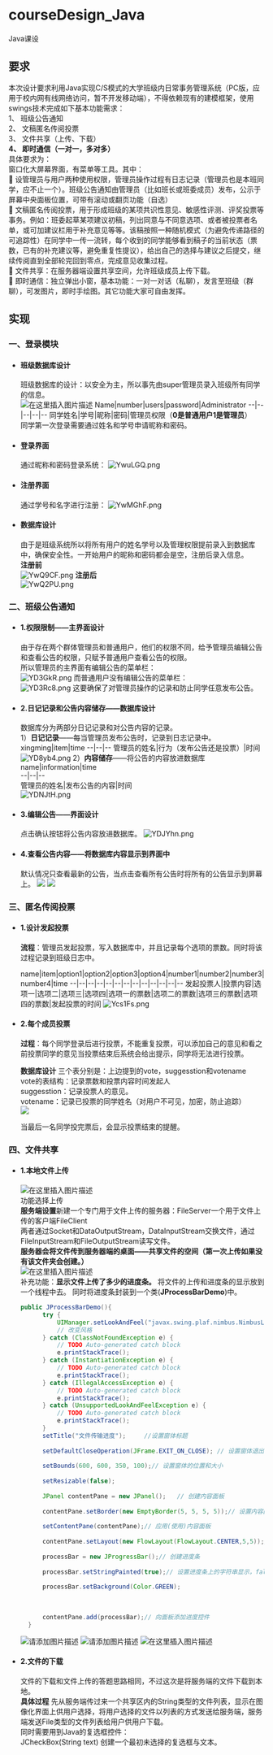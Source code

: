 # courseDesign_Java
Java课设
## 要求
本次设计要求利用Java实现C/S模式的大学班级内日常事务管理系统（PC版，应用于校内网有线网络访问，暂不开发移动端），不得依赖现有的建模框架，使用swings技术完成如下基本功能需求：<br>
1、	班级公告通知<br>
2、	文稿匿名传阅投票<br>
3、	文件共享（上传、下载）<br>
**4、	即时通信（一对一，多对多）**<br>
具体要求为：<br>
窗口化大屏幕界面，有菜单等工具。其中：<br>
	设管理员与用户两种使用权限，管理员操作过程有日志记录（管理员也是本班同学，应不止一个）。班级公告通知由管理员（比如班长或班委成员）发布，公示于屏幕中央面板位置，可带有滚动或翻页功能（自选）<br>
	文稿匿名传阅投票，用于形成班级的某项共识性意见、敏感性评测、评奖投票等事务。例如：班委起草某项建议初稿，列出同意与不同意选项、或者被投票者名单，或可加建议栏用于补充意见等等。该稿按照一种随机模式（为避免传递路径的可追踪性）在同学中一传一流转，每个收到的同学能够看到稿子的当前状态（票数，已有的补充建议等，避免重复性提议），给出自己的选择与建议之后提交，继续传阅直到全部轮完回到零点，完成意见收集过程。<br>
	文件共享：在服务器端设置共享空间，允许班级成员上传下载。<br>
	即时通信：独立弹出小窗，基本功能：一对一对话（私聊），发言至班级（群聊），可发图片，即时手绘图。其它功能大家可自由发挥。<br>

## 实现
### 一、登录模块
* #### 班级数据库设计
   班级数据库的设计：以安全为主，所以事先由super管理员录入班级所有同学的信息。<br>
   ![在这里插入图片描述](https://img-blog.csdnimg.cn/20200519170614953.png)
   Name|number|users|password|Administrator
   --|--|--|--|--
   同学姓名|学号|昵称|密码|管理员权限（**0是普通用户1是管理员**）<br>
   同学第一次登录需要通过姓名和学号申请昵称和密码。
* #### 登录界面
   通过昵称和密码登录系统：
![YwuLGQ.png](https://s1.ax1x.com/2020/05/13/YwuLGQ.png)
* #### 注册界面
  通过学号和名字进行注册：
![YwMGhF.png](https://s1.ax1x.com/2020/05/13/YwMGhF.png)
* #### 数据库设计
  由于是班级系统所以将所有用户的姓名学号以及管理权限提前录入到数据库中，确保安全性。一开始用户的昵称和密码都会是空，注册后录入信息。<br>
**注册前**<br>
![YwQ9CF.png](https://s1.ax1x.com/2020/05/13/YwQ9CF.png)
**注册后**<br>
![YwQ2PU.png](https://s1.ax1x.com/2020/05/13/YwQ2PU.png)

### 二、班级公告通知
* #### 1.权限限制——主界面设计
  由于存在两个群体管理员和普通用户，他们的权限不同，给予管理员编辑公告和查看公告的权限，只赋予普通用户查看公告的权限。<br>
所以管理员的主界面有编辑公告的菜单栏：<br>
![YD3GkR.png](https://s1.ax1x.com/2020/05/14/YD3GkR.png)
而普通用户没有编辑公告的菜单栏：<br>
![YD3Rc8.png](https://s1.ax1x.com/2020/05/14/YD3Rc8.png)
这要确保了对管理员操作的记录和防止同学任意发布公告。<br>
* #### 2.日记记录和公告内容储存——数据库设计
  数据库分为两部分日记记录和对公告内容的记录。<br>
1）**日记记录**——每当管理员发布公告时，记录到日志记录中。
xingming|item|time
--|--|--
管理员的姓名|行为（发布公告还是投票）|时间
![YD8yb4.png](https://s1.ax1x.com/2020/05/14/YD8yb4.png)
2）**内容储存**——将公告的内容放进数据库
name|information|time<br>
--|--|--<br>
管理员的姓名|发布公告的内容|时间<br>
![YDNJtH.png](https://s1.ax1x.com/2020/05/14/YDNJtH.png)
* #### 3.编辑公告——界面设计
  点击确认按钮将公告内容放进数据库。
![YDJYhn.png](https://s1.ax1x.com/2020/05/14/YDJYhn.png)
* #### 4.查看公告内容——将数据库内容显示到界面中
  默认情况只查看最新的公告，当点击查看所有公告时将所有的公告显示到屏幕上。
![](http://chuantu.xyz/t6/733/1589463776x3661913030.png)
![](http://chuantu.xyz/t6/733/1589463843x3661913030.png)

### 三、匿名传阅投票
* #### 1.设计发起投票
  **流程**：管理员发起投票，写入数据库中，并且记录每个选项的票数。同时将该过程记录到班级日志中。

  name|item|option1|option2|option3|option4|number1|number2|number3|number4|time
  --|--|--|--|--|--|--|--|--|--|--|--|-- 
  发起投票人|投票内容|选项一|选项二|选项三|选项四|选项一的票数|选项二的票数|选项三的票数|选项四的票数|发起投票的时间
  ![Ycs1Fs.png](https://s1.ax1x.com/2020/05/16/Ycs1Fs.png)
* #### 2.每个成员投票
  **过程**：每个同学登录后进行投票，不能重复投票，可以添加自己的意见和看之前投票同学的意见当投票结束后系统会给出提示，同学将无法进行投票。

  **数据库设计**
  三个表分别是：上边提到的vote，suggesstion和votename<br>
  vote的表结构：记录票数和投票内容时间发起人<br>
  suggesstion：记录投票人的意见。<br>
  votename：记录已投票的同学姓名（对用户不可见，加密，防止追踪）<br>
  ![](https://github.com/Fxk2020/try/blob/master/13.png)
  <!-- ![](https://github.com/Fxk2020/try/blob/master/12.png) -->
  当最后一名同学投完票后，会显示投票结束的提醒。
### 四、文件共享
* #### 1.本地文件上传
  ![在这里插入图片描述](https://img-blog.csdnimg.cn/2020051917384716.png)<br>
  功能选择上传<br>
  **服务端设置**新建一个专门用于文件上传的服务器：FileServer一个用于文件上传的客户端FileClient<br>
  两者通过Socket和DataOutputStream，DataInputStream交换文件，通过FileInputStream和FileOutputStream读写文件。<br>
  **服务器会将文件传到服务器端的桌面——共享文件的空间（第一次上传如果没有该文件夹会创建。）**<br>
  ![在这里插入图片描述](https://img-blog.csdnimg.cn/20200519212458492.png?x-oss-process=image/watermark,type_ZmFuZ3poZW5naGVpdGk,shadow_10,text_aHR0cHM6Ly9ibG9nLmNzZG4ubmV0L2pvZXlfcm8=,size_16,color_FFFFFF,t_70)<br>
  补充功能：**显示文件上传了多少的进度条。**
  将文件的上传和进度条的显示放到一个线程中去。
  同时将进度条封装到一个类(**JProcessBarDemo**)中。
  ```java
  public JProcessBarDemo(){
		try {
			UIManager.setLookAndFeel("javax.swing.plaf.nimbus.NimbusLookAndFeel");
			// 改变风格
		} catch (ClassNotFoundException e) {
			// TODO Auto-generated catch block
			e.printStackTrace();
		} catch (InstantiationException e) {
			// TODO Auto-generated catch block
			e.printStackTrace();
		} catch (IllegalAccessException e) {
			// TODO Auto-generated catch block
			e.printStackTrace();
		} catch (UnsupportedLookAndFeelException e) {
			// TODO Auto-generated catch block
			e.printStackTrace();
		}
		setTitle("文件传输进度");		//设置窗体标题
		
		setDefaultCloseOperation(JFrame.EXIT_ON_CLOSE); // 设置窗体退出的操作
		
		setBounds(600, 600, 350, 100);// 设置窗体的位置和大小
		
		setResizable(false);
		
		JPanel contentPane = new JPanel();   // 创建内容面板
		
		contentPane.setBorder(new EmptyBorder(5, 5, 5, 5));// 设置内容面板边框
		
		setContentPane(contentPane);// 应用(使用)内容面板
		
		contentPane.setLayout(new FlowLayout(FlowLayout.CENTER,5,5));// 设置为流式布局
		
		processBar = new JProgressBar();// 创建进度条
		
		processBar.setStringPainted(true);// 设置进度条上的字符串显示，false则不能显示
		
		processBar.setBackground(Color.GREEN);
	
		
		
		contentPane.add(processBar);// 向面板添加进度控件
	}
  ```
  ![请添加图片描述](https://img-blog.csdnimg.cn/20200521214845363.png?x-oss-process=image/watermark,type_ZmFuZ3poZW5naGVpdGk,shadow_10,text_aHR0cHM6Ly9ibG9nLmNzZG4ubmV0L2pvZXlfcm8=,size_16,color_FFFFFF,t_70)
  ![请添加图片描述](https://img-blog.csdnimg.cn/20200521214845344.png?x-oss-process=image/watermark,type_ZmFuZ3poZW5naGVpdGk,shadow_10,text_aHR0cHM6Ly9ibG9nLmNzZG4ubmV0L2pvZXlfcm8=,size_16,color_FFFFFF,t_70)
  ![在这里插入图片描述](https://img-blog.csdnimg.cn/20200521215026200.png?x-oss-process=image/watermark,type_ZmFuZ3poZW5naGVpdGk,shadow_10,text_aHR0cHM6Ly9ibG9nLmNzZG4ubmV0L2pvZXlfcm8=,size_16,color_FFFFFF,t_70)
* #### 2.文件的下载
  文件的下载和文件上传的答题思路相同，不过这次是将服务端的文件下载到本地。<br>
  **具体过程**
  先从服务端传过来一个共享区内的String类型的文件列表，显示在图像化界面上供用户选择，将用户选择的文件以列表的方式发送给服务端，服务端发送File类型的文件列表给用户供用户下载。<br>
  同时需要用到Java的复选框控件：<br>
  JCheckBox(String text) 创建一个最初未选择的复选框与文本。<br>



